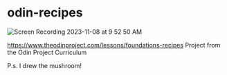 # odin-recipes

![Screen Recording 2023-11-08 at 9 52 50 AM](https://github.com/margoriordan/odin-recipes/assets/104601376/c1e3eda0-e69e-4e51-8959-c7335aac1bb6)

https://www.theodinproject.com/lessons/foundations-recipes
Project from the Odin Project Curriculum

P.s. I drew the mushroom!
